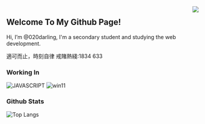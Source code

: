 <img align="right" src="https://count.getloli.com/get/@:020darling?theme=rule34">

## Welcome To My Github Page!

Hi, I’m @020darling, I'm a secondary student and studying the web development.

適可而止，時刻自律 戒賭熱綫:1834 633

### Working In
![JAVASCRIPT](https://camo.githubusercontent.com/a009c0234cccc0fb27ffe68d976e184b0dc8277dce28647ba855331e5507af51/68747470733a2f2f696d672e736869656c64732e696f2f62616467652f2d4a6176615363726970742d6535636430633f7374796c653d666c61742d737175617265266c6f676f3d4a617661536372697074266c6162656c436f6c6f723d663764663165266c6f676f436f6c6f723d303030)
![win11](https://camo.githubusercontent.com/20910f53a4bdafa94460882b9ad1611fd4b7eb7b03549479fa2c1d11aaa97923/68747470733a2f2f696d672e736869656c64732e696f2f62616467652f57696e646f7773253230313125323050726f2d3030616465663f7374796c653d666c61742d737175617265266c6f676f3d77696e646f7773266c6f676f436f6c6f723d666666666666)

### Github Stats

![Top Langs](https://github-readme-stats-xncp.vercel.app/api/top-langs/?username=020darling&langs_count=6)

